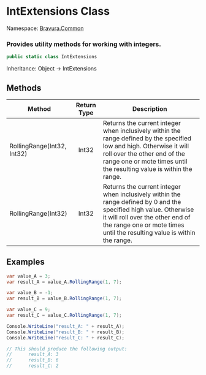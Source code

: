 # IntExtensions Class

Namespace: [Bravura.Common](./Bravura.Common.md)

### Provides utility methods for working with integers.

```csharp
public static class IntExtensions
```

Inheritance: Object -> IntExtensions

## Methods
| Method | Return Type | Description |
| --- | :---: | --- |
| RollingRange(Int32, Int32) | Int32 | Returns the current integer when inclusively within the range defined by the specified low and high. Otherwise it will roll over the other end of the range one or mote times until the resulting value is within the range. |
| RollingRange(Int32) | Int32 | Returns the current integer when inclusively within the range defined by 0 and the specified high value. Otherwise it will roll over the other end of the range one or mote times until the resulting value is within the range. |

## Examples
```csharp
var value_A = 3;
var result_A = value_A.RollingRange(1, 7);

var value_B = -1;
var result_B = value_B.RollingRange(1, 7);

var value_C = 9;
var result_C = value_C.RollingRange(1, 7);

Console.WriteLine("result_A: " + result_A);
Console.WriteLine("result_B: " + result_B);
Console.WriteLine("result_C: " + result_C);

// This should produce the following output:
//      result_A: 3
//      result_B: 6
//      result_C: 2
```
